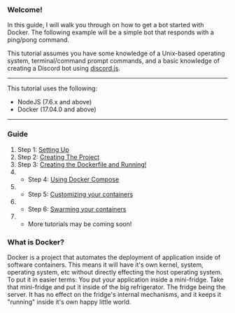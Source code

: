 ### Welcome!
In this guide, I will walk you through on how to get a bot started with Docker. The following example will be a simple bot that responds with a ping/pong command.

This tutorial assumes you have some knowledge of a Unix-based operating system, terminal/command prompt commands, and a basic knowledge of creating a Discord bot using [discord.js](https://github.com/hydrabolt/discord.js).

<hr />
This tutorial uses the following:

   - NodeJS (7.6.x and above)
   - Docker (17.04.0 and above)

<hr />

### Guide

1. Step 1: [Setting Up](https://github.com/truency/docker-discordjs-tutorial/blob/master/1.%20Setting%20Up.md)
2. Step 2: [Creating The Project](https://github.com/truency/docker-discordjs-tutorial/blob/master/2.%20Creating%20The%20Project.md)
3. Step 3: [Creating the Dockerfile and Running!](https://github.com/truency/docker-discordjs-tutorial/blob/master/3.%20Creating%20the%20Dockerfile%20and%20Running!.md)
4. * Step 4: [Using Docker Compose]()
5. * Step 5: [Customizing your containers]()
6. * Step 6: [Swarming your containers]() 
7. * More tutorials may be coming soon!

### What is Docker?
Docker is a project that automates the deployment of application inside of software containers. This means it will have it's own kernel, system, operating system, etc without directly effecting the host operating system. To put it in easier terms: You put your application inside a mini-fridge. Take that mini-fridge and put it inside of the big refrigerator. The fridge being the server. It has no effect on the fridge's internal mechanisms, and it keeps it "running" inside it's own happy little world.